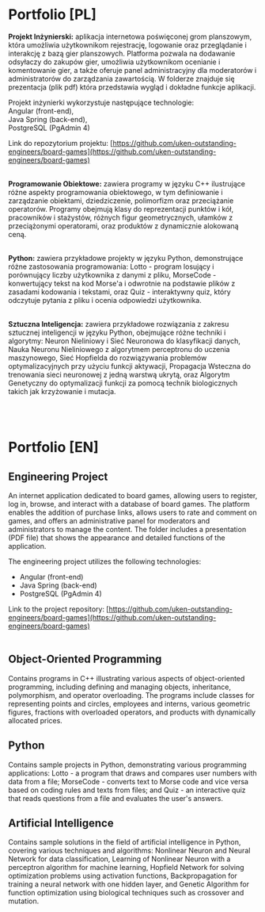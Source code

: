 # Portfolio [PL]
**Projekt Inżynierski:** aplikacja internetowa poświęconej grom planszowym, która umożliwia użytkownikom rejestrację, logowanie oraz przeglądanie i interakcję z bazą gier planszowych. Platforma pozwala na dodawanie odsyłaczy do zakupów gier, umożliwia użytkownikom ocenianie i komentowanie gier, a także oferuje panel administracyjny dla moderatorów i administratorów do zarządzania zawartością. W folderze znajduje się prezentacja (plik pdf) która przedstawia wygląd i dokładne funkcje aplikacji.

Projekt inżynierki wykorzystuje następujące technologie: <br>
Angular (front-end), <br>
Java Spring (back-end),<br>
PostgreSQL (PgAdmin 4)

Link do repozytorium projektu: [https://github.com/uken-outstanding-engineers/board-games](https://github.com/uken-outstanding-engineers/board-games)
<br><br>

**Programowanie Obiektowe:** zawiera programy w języku C++ ilustrujące różne aspekty programowania obiektowego, w tym definiowanie i zarządzanie obiektami, dziedziczenie, polimorfizm oraz przeciążanie operatorów. Programy obejmują klasy do reprezentacji punktów i kół, pracowników i stażystów, różnych figur geometrycznych, ułamków z przeciążonymi operatorami, oraz produktów z dynamicznie alokowaną ceną.
<br><br>

**Python:** zawiera przykładowe projekty w języku Python, demonstrujące różne zastosowania programowania: Lotto - program losujący i porównujący liczby użytkownika z danymi z pliku, MorseCode - konwertujący tekst na kod Morse'a i odwrotnie na podstawie plików z zasadami kodowania i tekstami, oraz Quiz - interaktywny quiz, który odczytuje pytania z pliku i ocenia odpowiedzi użytkownika.
<br><br>

**Sztuczna Inteligencja:** zawiera przykładowe rozwiązania z zakresu sztucznej inteligencji w języku Python, obejmujące różne techniki i algorytmy: Neuron Nieliniowy i Sieć Neuronowa do klasyfikacji danych, Nauka Neuronu Nieliniowego z algorytmem perceptronu do uczenia maszynowego, Sieć Hopfielda do rozwiązywania problemów optymalizacyjnych przy użyciu funkcji aktywacji, Propagacja Wsteczna do trenowania sieci neuronowej z jedną warstwą ukrytą, oraz Algorytm Genetyczny do optymalizacji funkcji za pomocą technik biologicznych takich jak krzyżowanie i mutacja.

<br><br>

# Portfolio [EN]

## Engineering Project
An internet application dedicated to board games, allowing users to register, log in, browse, and interact with a database of board games. The platform enables the addition of purchase links, allows users to rate and comment on games, and offers an administrative panel for moderators and administrators to manage the content. The folder includes a presentation (PDF file) that shows the appearance and detailed functions of the application.

The engineering project utilizes the following technologies: <br>
- Angular (front-end) <br>
- Java Spring (back-end) <br>
- PostgreSQL (PgAdmin 4)

Link to the project repository: [https://github.com/uken-outstanding-engineers/board-games](https://github.com/uken-outstanding-engineers/board-games)
<br><br>

## Object-Oriented Programming
Contains programs in C++ illustrating various aspects of object-oriented programming, including defining and managing objects, inheritance, polymorphism, and operator overloading. The programs include classes for representing points and circles, employees and interns, various geometric figures, fractions with overloaded operators, and products with dynamically allocated prices.

## Python
Contains sample projects in Python, demonstrating various programming applications: Lotto - a program that draws and compares user numbers with data from a file; MorseCode - converts text to Morse code and vice versa based on coding rules and texts from files; and Quiz - an interactive quiz that reads questions from a file and evaluates the user's answers.

## Artificial Intelligence
Contains sample solutions in the field of artificial intelligence in Python, covering various techniques and algorithms: Nonlinear Neuron and Neural Network for data classification, Learning of Nonlinear Neuron with a perceptron algorithm for machine learning, Hopfield Network for solving optimization problems using activation functions, Backpropagation for training a neural network with one hidden layer, and Genetic Algorithm for function optimization using biological techniques such as crossover and mutation.

